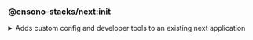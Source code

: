 <!-- markdownlint-disable MD041 -->

### @ensono-stacks/next:init

<details>
<summary>Adds custom config and developer tools to an existing next application</summary>

The next init generator will add a custom ESlint config to an existing NextJs application, install `eslint-plugin-testing-library` to the project. as well as update project.json with a custom test config to allow coverage collection from [jest](https://jestjs.io/).

## Prerequisites

An existing [Next](https://nextjs.org/) application

## Usage

```bash
nx g @ensono-stacks/next:init
```

### Command line arguments

The following command line arguments are available:

| Option    | Description                           | Type   | Accepted Values   | Default |
| --------- | ------------------------------------- | ------ | ----------------- | ------- |
| --project | Name of the existing next application | string | nameOfApplication | N/A     |

### Generator Output

The following files will be updated.

```text
UPDATE apps/baseline-next-app/project.json #Updated with custom test config to allow for coverage collection
UPDATE apps/baseline-next-app/.eslintrc.json #Ehanced with additional linting rules
UPDATE apps/baseline-next-app/tsconfig.json #Minor enhancements
UPDATE apps/baseline-next-app/tsconfig.spec.json #Updates for monorepo structure
UPDATE apps/baseline-next-app/specs/index.spec.tsx #Formatting changes
```

The generator will also add [react-axe](https://github.com/dequelabs/axe-core-npm/blob/develop/packages/react/README.md) (version 4.7.3) into the app via the following:

```typescript title="...app.tsx"
// @ts-ignore
if (typeof window !== 'undefined' && process.env.NODE_ENV !== 'production') {
    // eslint-disable-next-line global-require
    const axe = require('@axe-core/react'); // eslint-disable-line @typescript-eslint/no-var-requires
    // eslint-disable-next-line global-require
    const React = require('react'); // eslint-disable-line @typescript-eslint/no-var-requires
    // eslint-disable-next-line global-require
    const ReactDOM = require('react-dom'); // eslint-disable-line @typescript-eslint/no-var-requires
    // eslint-disable-next-line @typescript-eslint/no-floating-promises
    axe(React, ReactDOM, 1000);
}

...
```

react-axe has been added so your app can be tested for accessibility and results will show in the Chrome DevTools console.

</details>
